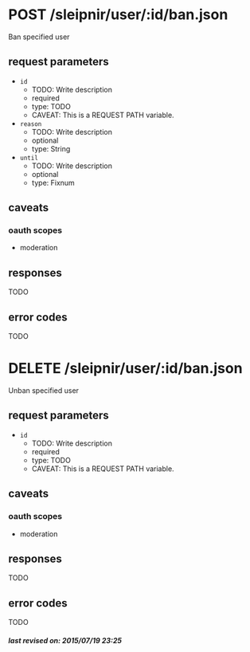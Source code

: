 # POST /sleipnir/user/:id/ban.json

Ban specified user

## request parameters

- `id`
  - TODO: Write description
  - required
  - type: TODO
  - CAVEAT: This is a REQUEST PATH variable.
- `reason`
  - TODO: Write description
  - optional
  - type: String
- `until`
  - TODO: Write description
  - optional
  - type: Fixnum

## caveats

### oauth scopes

- moderation

## responses

TODO

## error codes

TODO

# DELETE /sleipnir/user/:id/ban.json

Unban specified user

## request parameters

- `id`
  - TODO: Write description
  - required
  - type: TODO
  - CAVEAT: This is a REQUEST PATH variable.

## caveats

### oauth scopes

- moderation

## responses

TODO

## error codes

TODO

##### last revised on: 2015/07/19 23:25
